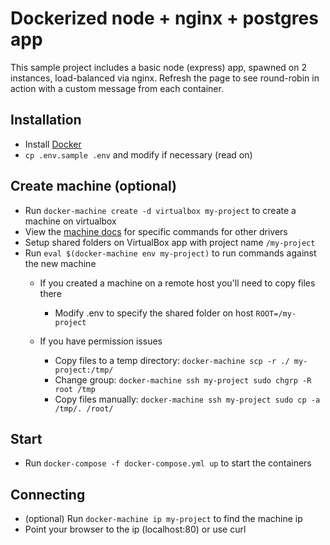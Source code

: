 # Dockerized node + nginx + postgres app

This sample project includes a basic node (express) app, spawned on 2 instances, load-balanced via nginx. Refresh the page to see round-robin in action with a custom message from each container.

## Installation

* Install [Docker](https://docs.docker.com/docker-for-mac/install/)
* `cp .env.sample .env` and modify if necessary (read on)

## Create machine (optional)

* Run `docker-machine create -d virtualbox my-project` to create a machine on virtualbox
* View the [machine docs](https://docs.docker.com/v17.12/machine/drivers/) for specific commands for other drivers
* Setup shared folders on VirtualBox app with project name `/my-project`
* Run `eval $(docker-machine env my-project)` to run commands against the new machine
  - If you created a machine on a remote host you'll need to copy files there
    <!-- * Find pwd of ssh user: `docker-machine ssh my-project pwd` (for me, `/root`) -->
    * Modify .env to specify the shared folder on host `ROOT=/my-project`

  - If you have permission issues
    * Copy files to a temp directory: `docker-machine scp -r ./ my-project:/tmp/`
    * Change group: `docker-machine ssh my-project sudo chgrp -R root /tmp`
    * Copy files manually: `docker-machine ssh my-project sudo cp -a /tmp/. /root/`

## Start

* Run `docker-compose -f docker-compose.yml up` to start the containers

## Connecting

* (optional) Run `docker-machine ip my-project` to find the machine ip
* Point your browser to the ip (localhost:80) or use curl

